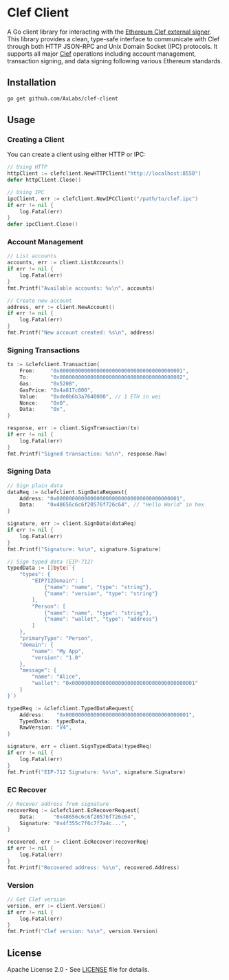 # Clef Client

A Go client library for interacting with the [Ethereum Clef external signer](https://geth.ethereum.org/docs/tools/clef/). This library provides a clean, type-safe interface to communicate with Clef through both HTTP JSON-RPC and Unix Domain Socket (IPC) protocols. It supports all major [Clef](https://github.com/ethereum/go-ethereum/tree/master/cmd/clef) operations including account management, transaction signing, and data signing following various Ethereum standards.

## Installation

```bash
go get github.com/AxLabs/clef-client
```

## Usage

### Creating a Client

You can create a client using either HTTP or IPC:

```go
// Using HTTP
httpClient := clefclient.NewHTTPClient("http://localhost:8550")
defer httpClient.Close()

// Using IPC
ipcClient, err := clefclient.NewIPCClient("/path/to/clef.ipc")
if err != nil {
    log.Fatal(err)
}
defer ipcClient.Close()
```

### Account Management

```go
// List accounts
accounts, err := client.ListAccounts()
if err != nil {
    log.Fatal(err)
}
fmt.Printf("Available accounts: %v\n", accounts)

// Create new account
address, err := client.NewAccount()
if err != nil {
    log.Fatal(err)
}
fmt.Printf("New account created: %s\n", address)
```

### Signing Transactions

```go
tx := &clefclient.Transaction{
    From:     "0x0000000000000000000000000000000000000001",
    To:       "0x0000000000000000000000000000000000000002",
    Gas:      "0x5208",
    GasPrice: "0x4a817c800",
    Value:    "0xde0b6b3a7640000", // 1 ETH in wei
    Nonce:    "0x0",
    Data:     "0x",
}

response, err := client.SignTransaction(tx)
if err != nil {
    log.Fatal(err)
}
fmt.Printf("Signed transaction: %s\n", response.Raw)
```

### Signing Data

```go
// Sign plain data
dataReq := &clefclient.SignDataRequest{
    Address: "0x0000000000000000000000000000000000000001",
    Data:    "0x48656c6c6f20576f726c64", // "Hello World" in hex
}

signature, err := client.SignData(dataReq)
if err != nil {
    log.Fatal(err)
}
fmt.Printf("Signature: %s\n", signature.Signature)

// Sign typed data (EIP-712)
typedData := []byte(`{
    "types": {
        "EIP712Domain": [
            {"name": "name", "type": "string"},
            {"name": "version", "type": "string"}
        ],
        "Person": [
            {"name": "name", "type": "string"},
            {"name": "wallet", "type": "address"}
        ]
    },
    "primaryType": "Person",
    "domain": {
        "name": "My App",
        "version": "1.0"
    },
    "message": {
        "name": "Alice",
        "wallet": "0x0000000000000000000000000000000000000001"
    }
}`)

typedReq := &clefclient.TypedDataRequest{
    Address:    "0x0000000000000000000000000000000000000001",
    TypedData:  typedData,
    RawVersion: "V4",
}

signature, err = client.SignTypedData(typedReq)
if err != nil {
    log.Fatal(err)
}
fmt.Printf("EIP-712 Signature: %s\n", signature.Signature)
```

### EC Recover

```go
// Recover address from signature
recoverReq := &clefclient.EcRecoverRequest{
    Data:      "0x48656c6c6f20576f726c64",
    Signature: "0x4f355c7f6c7f7a4c...",
}

recovered, err := client.EcRecover(recoverReq)
if err != nil {
    log.Fatal(err)
}
fmt.Printf("Recovered address: %s\n", recovered.Address)
```

### Version

```go
// Get Clef version
version, err := client.Version()
if err != nil {
    log.Fatal(err)
}
fmt.Printf("Clef version: %s\n", version.Version)
```

## License

Apache License 2.0 - See [LICENSE](LICENSE) file for details.
